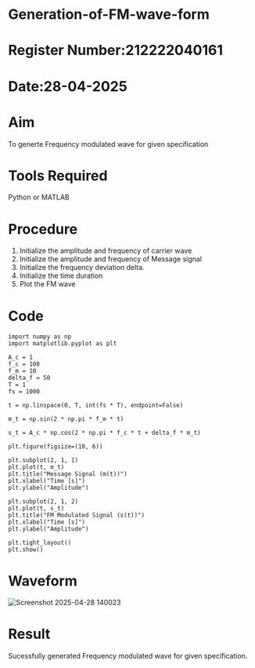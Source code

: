 # Generation-of-FM-wave-form
# Register Number:212222040161
# Date:28-04-2025

# Aim
To generte Frequency modulated wave for given specification
# Tools Required
Python or MATLAB
# Procedure
1. Initialize the amplitude and frequency of carrier wave
2. Initialize the amplitude and frequency of Message signal
3. Initialize the frequency deviation delta.
4. Initialize the time duration
5. Plot the FM wave

# Code
```
import numpy as np
import matplotlib.pyplot as plt

A_c = 1
f_c = 100
f_m = 10
delta_f = 50
T = 1
fs = 1000

t = np.linspace(0, T, int(fs * T), endpoint=False)

m_t = np.sin(2 * np.pi * f_m * t)

s_t = A_c * np.cos(2 * np.pi * f_c * t + delta_f * m_t)

plt.figure(figsize=(10, 6))

plt.subplot(2, 1, 1)
plt.plot(t, m_t)
plt.title("Message Signal (m(t))")
plt.xlabel("Time [s]")
plt.ylabel("Amplitude")

plt.subplot(2, 1, 2)
plt.plot(t, s_t)
plt.title("FM Modulated Signal (s(t))")
plt.xlabel("Time [s]")
plt.ylabel("Amplitude")

plt.tight_layout()
plt.show()
```
# Waveform
![Screenshot 2025-04-28 140023](https://github.com/user-attachments/assets/a960a4f0-f6ee-4ec9-b597-39dc33dccabd)


# Result
Sucessfully generated Frequency modulated wave for given specification.
